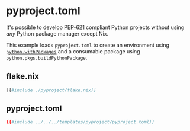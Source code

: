 # pyproject.toml

It's possible to develop [PEP-621](https://peps.python.org/pep-0621/) compliant Python projects without using _any_ Python package manager except Nix.

This example loads `pyproject.toml` to create an environment using [`python.withPackages`](https://nixos.org/manual/nixpkgs/stable/#user-guide) and a consumable package using `python.pkgs.buildPythonPackage`.

## flake.nix

```nix
{{#include ./pyproject/flake.nix}}
```

## pyproject.toml

```toml
{{#include ../../../templates/pyproject/pyproject.toml}}
```
